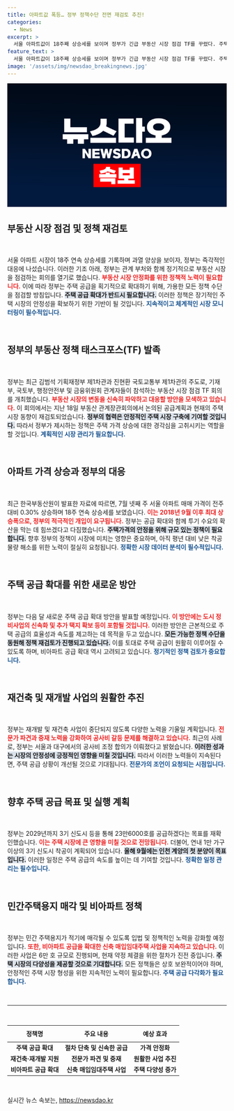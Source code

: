 ```yaml
---
title: 아파트값 폭등… 정부 정책수단 전면 재검토 추진!
categories:
  - News
excerpt: >
  서울 아파트값이 18주째 상승세를 보이며 정부가 긴급 부동산 시장 점검 TF를 꾸렸다. 주택 공급 확대를 위해 모든 정책 수단을 재검토하고, 투기 수요 차단에 나선다. 추가 공급 방안도 곧 발표될 예정이다!
feature_text: >
  서울 아파트값이 18주째 상승세를 보이며 정부가 긴급 부동산 시장 점검 TF를 꾸렸다. 주택 공급 확대를 위해 모든 정책 수단을 재검토하고, 투기 수요 차단에 나선다. 추가 공급 방안도 곧 발표될 예정이다!
image: '/assets/img/newsdao_breakingnews.jpg'
---
```


<p><img src="/assets/img/newsdao_breakingnews.jpg" alt="firstkoreanews 속보" /></p>

<h2 data-ke-size="size26">부동산 시장 점검 및 정책 재검토</h2>

<p data-ke-size="size16">&nbsp;</p>

<p>서울 아파트 시장이 18주 연속 상승세를 기록하며 과열 양상을 보이자, 정부는 즉각적인 대응에 나섰습니다. 이러한 기조 아래, 정부는 관계 부처와 함께 정기적으로 부동산 시장을 점검하는 회의를 열기로 했습니다. <b><span style="color: #ee2323;">부동산 시장 안정화를 위한 정책적 노력이 필요합니다.</span></b>  이에 따라 정부는 주택 공급을 획기적으로 확대하기 위해, 가용한 모든 정책 수단을 점검할 방침입니다. <b><span style="background-color: #21538527;">주택 공급 확대가 반드시 필요합니다.</span></b> 이러한 정책은 장기적인 주택 시장의 안정성을 확보하기 위한 기반이 될 것입니다. <b><span style="color: #1a5490;">지속적이고 체계적인 시장 모니터링이 필수적입니다.</span></b></p>

<p data-ke-size="size16">&nbsp;</p>

<h2 data-ke-size="size26">정부의 부동산 정책 태스크포스(TF) 발족</h2>

<p data-ke-size="size16">&nbsp;</p>

<p>정부는 최근 김범석 기획재정부 제1차관과 진현환 국토교통부 제1차관의 주도로, 기재부, 국토부, 행정안전부 및 금융위원회 관계자들이 참석하는 부동산 시장 점검 TF 회의를 개최했습니다. <b><span style="color: #ee2323;">부동산 시장의 변동을 신속히 파악하고 대응할 방안을 모색하고 있습니다.</span></b> 이 회의에서는 지난 18일 부동산 관계장관회의에서 논의된 공급계획과 현재의 주택시장 동향이 재검토되었습니다. <b><span style="background-color: #21538527;">정부의 협력은 안정적인 주택 시장 구축에 기여할 것입니다.</span></b> 따라서 정부가 제시하는 정책은 주택 가격 상승에 대한 경각심을 고취시키는 역할을 할 것입니다. <b><span style="color: #1a5490;">계획적인 시장 관리가 필요합니다.</span></b></p>

<p data-ke-size="size16">&nbsp;</p>

<h2 data-ke-size="size26">아파트 가격 상승과 정부의 대응</h2>

<p data-ke-size="size16">&nbsp;</p>

<p>최근 한국부동산원이 발표한 자료에 따르면, 7월 넷째 주 서울 아파트 매매 가격이 전주 대비 0.30% 상승하며 18주 연속 상승세를 보였습니다. <b><span style="color: #ee2323;">이는 2018년 9월 이후 최대 상승폭으로, 정부의 적극적인 개입이 요구됩니다.</span></b> 정부는 공급 확대와 함께 투기 수요의 확산을 막는 데 힘쓰겠다고 다짐했습니다. <b><span style="background-color: #21538527;">주택가격의 안정을 위해 규모 있는 정책이 필요합니다.</span></b> 향후 정부의 정책이 시장에 미치는 영향은 중요하며, 아직 평년 대비 낮은 착공 물량 해소를 위한 노력이 절실히 요청됩니다. <b><span style="color: #1a5490;">정확한 시장 데이터 분석이 필수적입니다.</span></b></p>

<p data-ke-size="size16">&nbsp;</p>

<h2 data-ke-size="size26">주택 공급 확대를 위한 새로운 방안</h2>

<p data-ke-size="size16">&nbsp;</p>

<p>정부는 다음 달 새로운 주택 공급 확대 방안을 발표할 예정입니다. <b><span style="color: #ee2323;">이 방안에는 도시 정비사업의 신속화 및 추가 택지 확보 등이 포함될 것입니다.</span></b> 이러한 방안은 근본적으로 주택 공급의 효율성과 속도를 제고하는 데 목적을 두고 있습니다. <b><span style="background-color: #21538527;">모든 가능한 정책 수단을 동원해 정책 재검토가 진행되고 있습니다.</span></b> 이를 토대로 주택 공급이 원활히 이루어질 수 있도록 하며, 비아파트 공급 확대 역시 고려되고 있습니다. <b><span style="color: #1a5490;">정기적인 정책 검토가 중요합니다. </span></b></p>

<p data-ke-size="size16">&nbsp;</p>

<h2 data-ke-size="size26">재건축 및 재개발 사업의 원활한 추진</h2>

<p data-ke-size="size16">&nbsp;</p>

<p>정부는 재개발 및 재건축 사업이 중단되지 않도록 다양한 노력을 기울일 계획입니다. <b><span style="color: #ee2323;">전문가 파견과 중재 노력을 강화하여 공사비 갈등 문제를 해결하고 있습니다.</span></b> 최근의 사례로, 정부는 서울과 대구에서의 공사비 조정 합의가 이뤄졌다고 밝혔습니다. <b><span style="background-color: #21538527;">이러한 성과는 시장의 안정성에 긍정적인 영향을 미칠 것입니다.</span></b> 따라서 이러한 노력들이 지속된다면, 주택 공급 상황이 개선될 것으로 기대됩니다. <b><span style="color: #1a5490;">전문가의 조언이 요청되는 시점입니다.</span></b></p>

<p data-ke-size="size16">&nbsp;</p>

<h2 data-ke-size="size26">향후 주택 공급 목표 및 실행 계획</h2>

<p data-ke-size="size16">&nbsp;</p>

<p>정부는 2029년까지 3기 신도시 등을 통해 23만6000호를 공급하겠다는 목표를 재확인했습니다. <b><span style="color: #ee2323;">이는 주택 시장에 큰 영향을 미칠 것으로 전망됩니다.</span></b> 더불어, 연내 1만 가구 이상의 3기 신도시 착공이 계획되어 있습니다. <b><span style="background-color: #21538527;">올해 9월에는 인천 계양의 첫 분양이 목표입니다.</span></b> 이러한 일정은 주택 공급의 속도를 높이는 데 기여할 것입니다. <b><span style="color: #1a5490;">정확한 일정 관리는 필수입니다.</span></b></p>

<p data-ke-size="size16">&nbsp;</p>

<h2 data-ke-size="size26">민간주택용지 매각 및 비아파트 정책</h2>

<p data-ke-size="size16">&nbsp;</p>

<p>정부는 민간 주택용지가 적기에 매각될 수 있도록 입법 및 정책적인 노력을 강화할 예정입니다. <b><span style="color: #ee2323;">또한, 비아파트 공급을 확대한 신축 매입임대주택 사업을 지속하고 있습니다.</span></b> 이러한 사업은 6만 호 규모로 진행되며, 현재 약정 체결을 위한 절차가 진전 중입니다. <b><span style="background-color: #21538527;">주택 시장의 다양성을 제공할 것으로 기대합니다.</span></b> 모든 정책들은 상호 보완적이어야 하며, 안정적인 주택 시장 형성을 위한 지속적인 노력이 필요합니다. <b><span style="color: #1a5490;">주택 공급 다각화가 필요합니다.</span></b></p>

<p data-ke-size="size16">&nbsp;</p>

<hr>

<p data-ke-size="size16">&nbsp;</p>

<table style="width: 100%; border-collapse: collapse;">
  <thead>
    <tr>
      <th style="text-align: center; height: 30px;">정책명</th>
      <th style="text-align: center; height: 30px;">주요 내용</th>
      <th style="text-align: center; height: 30px;">예상 효과</th>
    </tr>
  </thead>
  <tbody>
    <tr>
      <td style="text-align: center; height: 17px;"><b>주택 공급 확대</b></td>
      <td style="text-align: center; height: 17px;"><b>절차 단축 및 신속한 공급</b></td>
      <td style="text-align: center; height: 17px;"><b>가격 안정화</b></td>
    </tr>
    <tr>
      <td style="text-align: center; height: 17px;"><b>재건축·재개발 지원</b></td>
      <td style="text-align: center; height: 17px;"><b>전문가 파견 및 중재</b></td>
      <td style="text-align: center; height: 17px;"><b>원활한 사업 추진</b></td>
    </tr>
    <tr>
      <td style="text-align: center; height: 17px;"><b>비아파트 공급 확대</b></td>
      <td style="text-align: center; height: 17px;"><b>신축 매입임대주택 사업</b></td>
      <td style="text-align: center; height: 17px;"><b>주택 다양성 증가</b></td>
    </tr>
  </tbody>
</table>

<p data-ke-size="size16">&nbsp;</p>
실시간 뉴스 속보는, <a href="https://newsdao.kr" rel="dofollow">https://newsdao.kr</a>


